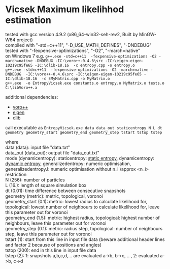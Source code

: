 # Vicsek Maximum likelihhod estimation

tested with gcc version 4.9.2 (x86_64-win32-seh-rev2, Built by MinGW-W64 project)   
compiled with "-std=c++11", "-D_USE_MATH_DEFINES", "-DNDEBUG"  
tested with "-fexpensive-optimizations", "-O2", "-march=native"   
on Windows 7 e.g. `g++.exe -std=c++11  -fexpensive-optimizations -O2 -march=native -DNDEBUG -IC:\voro++-0.4.6\src -IC:\eigen-eigen-10219c95fe65 -IC:\dlib-18.16  -c entropy.cpp -o entropy.o`  
`g++.exe -std=c++11  -fexpensive-optimizations -O2 -march=native -DNDEBUG  -IC:\voro++-0.4.6\src -IC:\eigen-eigen-10219c95fe65 -IC:\dlib-18.16  -c EMyMatrix.cpp -o MyMatrix.o`  
`g++.exe  -o EntropyVicsek.exe constants.o entropy.o MyMatrix.o tests.o C:\libVoro++.a`  


additional dependencies:
- [voro++](http://math.lbl.gov/voro++/)
- [eigen](http://eigen.tuxfamily.org/index.php?title=Main_Page)
- [dlib](http://dlib.net/)


call executable as `EntropyVicsek.exe data data_out staticentropy N L dt geometry geometry_start geometry_end geometry_step tstart tstop tstep`

where  
data (data): input file "data.txt"  
data_out (data_out): output file "data_out.txt"  
mode (dynamicentropy): staticentropy: [static entropy](http://www.pnas.org/content/109/13/4786.full), dynamicentropy: [dynamic entropy](http://arxiv.org/pdf/1310.3810v1.pdf), generalizedentropy: numeric optimisation, generalizedentropyJ: numeric optimisation without n_i \approx <n_i> restriction  
N (256): number of particles  
L (16.): length of square simulation box  
dt (0.01): time difference between consecutive snapshots  
geometry (metric): metric, topological, voronoi  
geometry_start (0.1): metric: lowest radius to calculate likelihood for, topological: lowest number of neighbours to calculate likelihood for, leave this parameter out for voronoi  
geometry_end (1.5): metric: highest radius, topological: highest number of neighbours, leave this parameter out for voronoi  
geometry_step (0.1): metric: radius step, topological: number of neighbours step, leave this parameter out for voronoi  
tstart (1): start from this line in input file data (beware additional header lines and factor 2 because of positions and angles)  
tstop (200): end in this line in input file data  
tstep (2): 1: snapshots a,b,c,d,... are evaluated a->b, b->c, ..., 2: evaluated a->b, c->d  